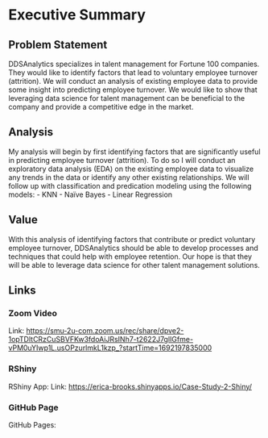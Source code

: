 # Executive Summary

## Problem Statement
DDSAnalytics specializes in talent management for Fortune 100 companies. They would like to identify factors that lead to voluntary employee turnover (attrition). We will conduct an analysis of existing employee data to provide some insight into predicting employee turnover. We would like to show that leveraging data science for talent management can be beneficial to the company and provide a competitive edge in the market.

## Analysis
My analysis will begin by first identifying factors that are significantly useful in predicting employee turnover (attrition). To do so I will conduct an exploratory data analysis (EDA) on the existing employee data to visualize any trends in the data or identify any other existing relationships. We will follow up with classification and predication modeling using the following models:
	- KNN
	- Naïve Bayes
	- Linear Regression

## Value
With this analysis of identifying factors that contribute or predict voluntary employee turnover, DDSAnalytics should be able to develop processes and techniques that could help with employee retention. Our hope is that they will be able to leverage data science for other talent management solutions.

## Links
### Zoom Video 
Link: https://smu-2u-com.zoom.us/rec/share/dpve2-1opTDltCRzCuSBVFKw3fdoAiJRsINh7-t2622J7glIGfme-vPM0uYIwp1L.usOPzurlmkL1kzp_?startTime=1692197835000
### RShiny 
RShiny App: 
Link: https://erica-brooks.shinyapps.io/Case-Study-2-Shiny/
### GitHub Page
GitHub Pages: 


